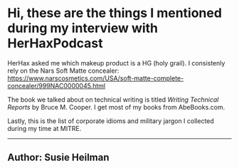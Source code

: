 # Hi, these are the things I mentioned during my interview with HerHaxPodcast

HerHax asked me which makeup product is a HG (holy grail). I consistenly rely on the Nars Soft Matte concealer:
https://www.narscosmetics.com/USA/soft-matte-complete-concealer/999NAC0000045.html

The book we talked about on technical writing is titled *Writing Technical Reports* by Bruce M. Cooper. I get most of my books from AbeBooks.com.

Lastly, this is the list of corporate idioms and military jargon I collected during my time at MITRE. 

---
Author: Susie Heilman
---
